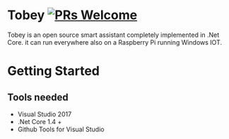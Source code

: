 # Tobey [![PRs Welcome](https://img.shields.io/badge/PRs-welcome-brightgreen.svg?style=flat-square)](http://makeapullrequest.com)

Tobey is an open source smart assistant completely implemented in .Net Core. it can run everywhere also on a Raspberry Pi running Windows IOT.

# Getting Started

## Tools needed

- Visual Studio 2017
- .Net Core 1.4 +
- Github Tools for Visual Studio



